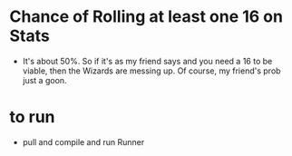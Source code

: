 # Chance of Rolling at least one 16 on Stats
 - It's about 50%. So if it's as my friend says and you need a 16 to be viable, then the Wizards are messing up. Of course, my friend's prob just a goon.

# to run
 - pull and compile and run Runner
